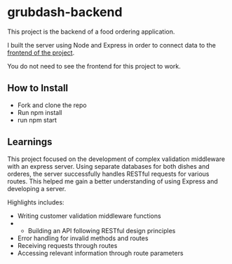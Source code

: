 # grubdash-backend


This project is the backend of a food ordering application.

I built the server using Node and Express in order to connect data to the [frontend of the project](https://github.com/Thinkful-Ed/starter-grub-dash-front-end).

You do not need to see the frontend for this project to work.

## How to Install

- Fork and clone the repo
- Run npm install
- run npm start


## Learnings

This project focused on the development of complex validation middleware with an express server. Using separate databases for both dishes and orderes, the server successfully handles RESTful requests for various routes. This helped me gain a better understanding of using Express and developing a server. 

Highlights includes:

- Writing customer validation middleware functions
- - Building an API following RESTful design principles
- Error handling for invalid methods and routes
- Receiving requests through routes
- Accessing relevant information through route parameters

